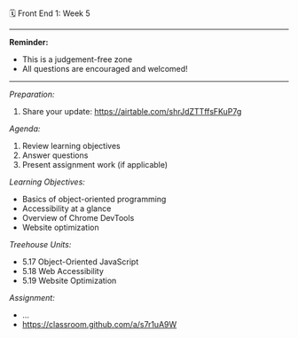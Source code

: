 🗓 Front End 1: Week 5

--------------------------------------------------------------------
**Reminder:**
- This is a judgement-free zone
- All questions are encouraged and welcomed!
--------------------------------------------------------------------

_Preparation:_
1. Share your update: https://airtable.com/shrJdZTTffsFKuP7g

_Agenda:_
1. Review learning objectives
2. Answer questions
3. Present assignment work (if applicable)

_Learning Objectives:_
- Basics of object-oriented programming
- Accessibility at a glance
- Overview of Chrome DevTools
- Website optimization

_Treehouse Units:_
- 5.17 Object-Oriented JavaScript
- 5.18 Web Accessibility
- 5.19 Website Optimization

_Assignment:_
- ...
- https://classroom.github.com/a/s7r1uA9W
